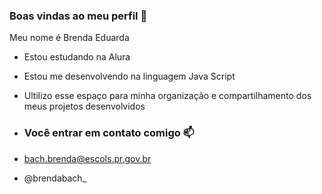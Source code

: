 ### Boas vindas ao meu perfil 💙

Meu nome é Brenda Eduarda

- Estou estudando na Alura
- Estou me desenvolvendo na linguagem Java Script
- Ultilizo esse espaço para minha organização e compartilhamento dos meus projetos desenvolvidos

- ### Você entrar em contato comigo 📫

- bach.brenda@escols.pr.gov.br
- @brendabach_
